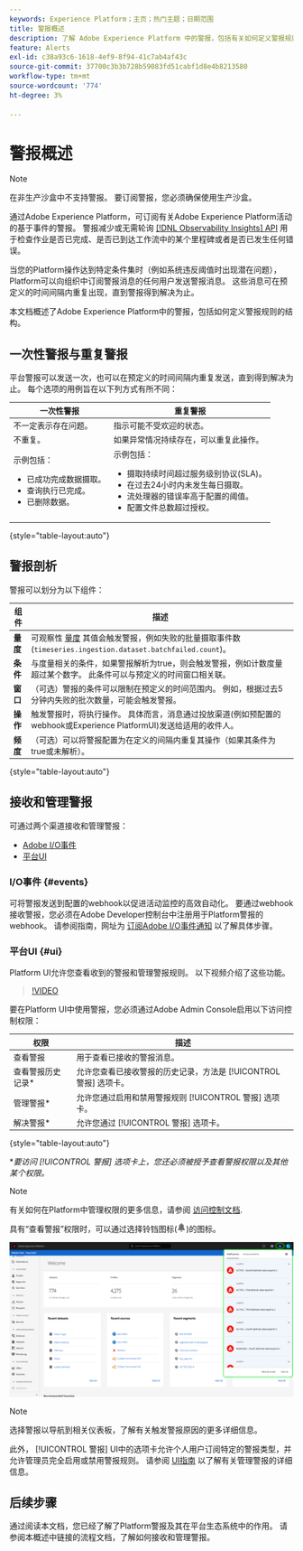 ```yaml
---
keywords: Experience Platform；主页；热门主题；日期范围
title: 警报概述
description: 了解 Adobe Experience Platform 中的警报，包括有关如何定义警报规则的结构。
feature: Alerts
exl-id: c38a93c6-1618-4ef9-8f94-41c7ab4af43c
source-git-commit: 37700c3b3b728b59083fd51cabf1d8e4b8213580
workflow-type: tm+mt
source-wordcount: '774'
ht-degree: 3%

---
```


# 警报概述

>[!NOTE]
>
>在非生产沙盒中不支持警报。 要订阅警报，您必须确保使用生产沙盒。

通过Adobe Experience Platform，可订阅有关Adobe Experience Platform活动的基于事件的警报。 警报减少或无需轮询 [[!DNL Observability Insights] API](../api/overview.md) 用于检查作业是否已完成、是否已到达工作流中的某个里程碑或者是否已发生任何错误。

当您的Platform操作达到特定条件集时（例如系统违反阈值时出现潜在问题），Platform可以向组织中订阅警报消息的任何用户发送警报消息。 这些消息可在预定义的时间间隔内重复出现，直到警报得到解决为止。

本文档概述了Adobe Experience Platform中的警报，包括如何定义警报规则的结构。

## 一次性警报与重复警报

平台警报可以发送一次，也可以在预定义的时间间隔内重复发送，直到得到解决为止。 每个选项的用例旨在以下列方式有所不同：

| 一次性警报 | 重复警报 |
| --- | --- |
| 不一定表示存在问题。 | 指示可能不受欢迎的状态。 |
| 不重复。 | 如果异常情况持续存在，可以重复此操作。 |
| 示例包括：<ul><li>已成功完成数据摄取。</li><li>查询执行已完成。</li><li>已删除数据。</li></ul> | 示例包括：<ul><li>摄取持续时间超过服务级别协议(SLA)。</li><li>在过去24小时内未发生每日摄取。</li><li>流处理器的错误率高于配置的阈值。</li><li>配置文件总数超过授权。</li></ul> |

{style="table-layout:auto"}

## 警报剖析

警报可以划分为以下组件：

| 组件 | 描述 |
| --- | --- |
| **量度** | 可观察性 [量度](../api/metrics.md#available-metrics) 其值会触发警报，例如失败的批量摄取事件数(`timeseries.ingestion.dataset.batchfailed.count`)。 |
| **条件** | 与度量相关的条件，如果警报解析为true，则会触发警报，例如计数度量超过某个数字。 此条件可以与预定义的时间窗口相关联。 |
| **窗口** | （可选）警报的条件可以限制在预定义的时间范围内。 例如，根据过去5分钟内失败的批次数量，可能会触发警报。 |
| **操作** | 触发警报时，将执行操作。 具体而言，消息通过投放渠道(例如预配置的webhook或Experience PlatformUI)发送给适用的收件人。 |
| **频度** | （可选）可以将警报配置为在定义的间隔内重复其操作（如果其条件为true或未解析）。 |

{style="table-layout:auto"}

## 接收和管理警报

可通过两个渠道接收和管理警报：

* [Adobe I/O事件](#events)
* [平台UI](#ui)

### I/O事件 {#events}

可将警报发送到配置的webhook以促进活动监控的高效自动化。 要通过webhook接收警报，您必须在Adobe Developer控制台中注册用于Platform警报的webhook。 请参阅指南，网址为 [订阅Adobe I/O事件通知](./subscribe.md) 以了解具体步骤。

### 平台UI {#ui}

Platform UI允许您查看收到的警报和管理警报规则。 以下视频介绍了这些功能。

>[!VIDEO](https://video.tv.adobe.com/v/336218?quality=12&learn=on)

要在Platform UI中使用警报，您必须通过Adobe Admin Console启用以下访问控制权限：

| 权限 | 描述 |
| --- | --- |
| 查看警报 | 用于查看已接收的警报消息。 |
| 查看警报历史记录* | 允许您查看已接收警报的历史记录，方法是 [!UICONTROL 警报] 选项卡。 |
| 管理警报* | 允许您通过启用和禁用警报规则 [!UICONTROL 警报] 选项卡。 |
| 解决警报* | 允许您通过 [!UICONTROL 警报] 选项卡。 |

{style="table-layout:auto"}

**要访问 [!UICONTROL 警报] 选项卡上，您还必须被授予查看警报权限以及其他某个权限。*

>[!NOTE]
>
>有关如何在Platform中管理权限的更多信息，请参阅 [访问控制文档](../../access-control/ui/overview.md).

具有“查看警报”权限时，可以通过选择铃铛图标(![铃铛图标](../images/alerts/overview/icon.png))的图标。

![](../images/alerts/overview/ui.png)

>[!NOTE]
>
> 选择警报以导航到相关仪表板，了解有关触发警报原因的更多详细信息。

此外， [!UICONTROL 警报] UI中的选项卡允许个人用户订阅特定的警报类型，并允许管理员完全启用或禁用警报规则。 请参阅 [UI指南](./ui.md) 以了解有关管理警报的详细信息。

## 后续步骤

通过阅读本文档，您已经了解了Platform警报及其在平台生态系统中的作用。 请参阅本概述中链接的流程文档，了解如何接收和管理警报。
